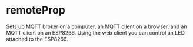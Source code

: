 # remoteProp
Sets up MQTT broker on a computer, an MQTT client on a browser, and an MQTT client on an ESP8266.
Using the web client you can control an LED attached to the ESP8266.
